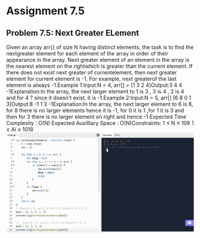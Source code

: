 # Assignment 7.5
## Problem 7.5: Next Greater ELement
Given an array arr{} of size N having distinct elements, the task is to find the nextgreater element for each element of the array in order of their appearance in the array.
Next greater element of an element in the array is the nearest element on the rightwhich is greater than the current element. If there does not exist next greater of currentelement, then next greater element for current element is -1. For example, next greaterof the last element is always -1.Example 1:Input:N = 4, arr[] = [1 3 2 4]Output:3 4 4 -1Explanation:In the array, the next larger element to 1 is 3 , 3 is 4 , 2 is 4 and for 4 ? since it doesn't exist, it is -1.Example 2:Input:N = 5, arr[] [6 8 0 1 3]Output:8 -1 1 3 -1Explanation:In the array, the next larger element to 6 is 8, for 8 there is no larger elements hence it is -1, for 0 it is 1 ,for 1 it is 3 and then for 3 there is no larger element on right and hence -1.Expected Time Complexity : O(N) Expected Auxilliary Space : O(N)Constraints: 1 ≤ N ≤ 106 1 ≤ Ai ≤ 1018
![img](./Screenshot.PNG)
